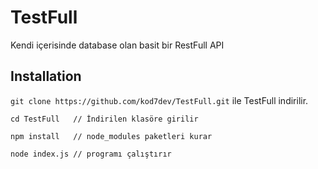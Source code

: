 # TestFull

Kendi içerisinde database olan basit bir RestFull API

## Installation

`git clone https://github.com/kod7dev/TestFull.git` ile TestFull indirilir.

```
cd TestFull   // İndirilen klasöre girilir

npm install   // node_modules paketleri kurar

node index.js // programı çalıştırır
```


